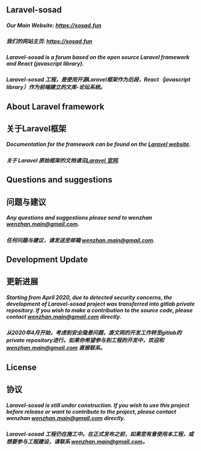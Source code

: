 ## Laravel-sosad

##### Our Main Website: https://sosad.fun #####
##### 我们的网站主页: https://sosad.fun #####
##### Laravel-sosad is a forum based on the open source Laravel framework and React (javascript library). #####
##### Laravel-sosad 工程，是使用开源Laravel框架作为后段，React（javascript library）作为前端建立的文库-论坛系统。 #####

##  About Laravel framework
## 关于Laravel框架

##### Documentation for the framework can be found on the [Laravel website](http://laravel.com/docs). #####
##### 关于 Laravel 原始框架的文档请见[Laravel 官网](http://laravel.com/docs). #####

## Questions and suggestions
## 问题与建议

##### Any questions and suggestions please send to wenzhan wenzhan.main@gmail.com. #####
##### 任何问题与建议，请发送至邮箱 wenzhan.main@gmail.com. #####

## Development Update
## 更新进展

##### Starting from April 2020, due to detected security concerns, the development of Laravel-sosad project was transferred into gitlab private repository. If you wish to make a contribution to the source code, please contact wenzhan.main@gmail.com directly. #####
##### 从2020年4月开始，考虑到安全隐患问题，废文网的开发工作转至gitlab的private repository进行。如果你希望参与到工程的开发中，欢迎和 wenzhan.main@gmail.com 直接联系。 #####

## License
## 协议

##### Laravel-sosad is still under construction. If you wish to use this project before release or want to contribute to the project, please contact wenzhan wenzhan.main@gmail.com directly. #####
##### Laravel-sosad 工程仍在施工中。在正式发布之前，如果您有意使用本工程，或想要参与工程建设，请联系 wenzhan.main@gmail.com。 ######

